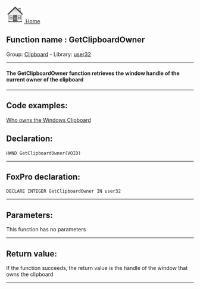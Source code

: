 [<img src="../../images/home.png"> Home ](https://github.com/VFPX/Win32API)  

## Function name : GetClipboardOwner
Group: [Clipboard](../../functions_group.md#Clipboard)  -  Library: [user32](../../Libraries.md#user32)  
***  


#### The GetClipboardOwner function retrieves the window handle of the current owner of the clipboard
***  


## Code examples:
[Who owns the Windows Clipboard](../../samples/sample_029.md)  

## Declaration:
```foxpro  
HWND GetClipboardOwner(VOID)  
```  
***  


## FoxPro declaration:
```foxpro  
DECLARE INTEGER GetClipboardOwner IN user32  
```  
***  


## Parameters:
This function has no parameters  
***  


## Return value:
If the function succeeds, the return value is the handle of the window that owns the clipboard  
***  

